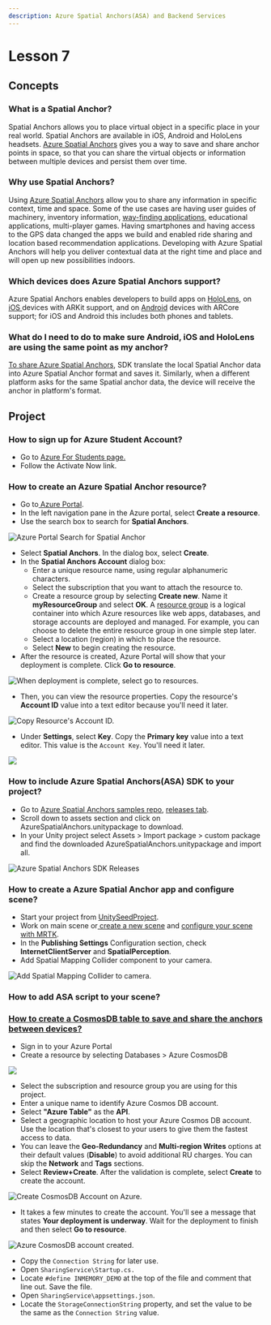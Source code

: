 ```yaml
---
description: Azure Spatial Anchors(ASA) and Backend Services
---
```


# Lesson 7

## Concepts

### What is a Spatial Anchor?

 Spatial Anchors allows you to place virtual object in a specific place in your real world. Spatial Anchors are available in iOS, Android and HoloLens headsets. [Azure Spatial Anchors](https://docs.microsoft.com/azure/spatial-anchors/overview?WT.mc_id=talksAndWorkshops-github-ayyonet) gives you a way to save and share anchor points in space, so that you can share the virtual objects or information between multiple devices and persist them over time.

### Why use Spatial Anchors? 

Using [Azure Spatial Anchors](https://docs.microsoft.com/azure/spatial-anchors/overview?WT.mc_id=github-mixedrealitycurriculum-ayyonet) allow you to share any information in specific context, time and space. Some of the use cases are having user guides of machinery, inventory information, [way-finding applications](https://docs.microsoft.com/azure/spatial-anchors/concepts/anchor-relationships-way-finding?WT.mc_id=github-mixedrealitycurriculum-ayyonet), educational applications, multi-player games. Having smartphones and having access to the GPS data changed the apps we build and enabled ride sharing and location based recommendation applications. Developing with Azure Spatial Anchors will help you deliver contextual data at the right time and place and will open up new possibilities indoors.

###  **Which devices does Azure Spatial Anchors support?**

Azure Spatial Anchors enables developers to build apps on [HoloLens](https://docs.microsoft.com/azure/spatial-anchors/quickstarts/get-started-hololens?WT.mc_id=github-mixedrealitycurriculum-ayyonet), on[ iOS ](https://docs.microsoft.com/azure/spatial-anchors/quickstarts/get-started-ios?tabs=openproject-swift&WT.mc_id=github-mixedrealitycurriculum-ayyonet)devices with ARKit support, and on [Android](https://docs.microsoft.com/azure/spatial-anchors/quickstarts/get-started-android?tabs=openproject-java&WT.mc_id=github-mixedrealitycurriculum-ayyonet) devices with ARCore support; for iOS and Android this includes both phones and tablets. 

### What do I need to do to make sure Android, iOS and HoloLens are using the same point as my anchor?

[To share Azure Spatial Anchors](https://docs.microsoft.com/azure/spatial-anchors/tutorials/tutorial-share-anchors-across-devices?tabs=VS%2CAndroid&WT.mc_id=github-mixedrealitycurriculum-ayyonet), SDK translate the local Spatial Anchor data into Azure Spatial Anchor format and saves it. Similarly, when a different platform asks for the same Spatial anchor data, the device will receive the anchor in platform's format. 

## Project

### How to sign up for Azure Student Account?

* Go to [Azure For Students page.](https://azure.microsoft.com/en-us/free/students/?WT.mc_id=github-mixedrealitycurriculum-ayyonet)
* Follow the Activate Now link.

### How to create an Azure Spatial Anchor resource?

* Go to[ Azure Portal](%20https://portal.azure.com/?WT.mc_id=github-mixedrealitycurriculum-ayyonet).
* In the left navigation pane in the Azure portal, select **Create a resource**.
* Use the search box to search for **Spatial Anchors**.

![Azure Portal Search for Spatial Anchor](.gitbook/assets/portal-search.png)

* Select **Spatial Anchors**. In the dialog box, select **Create**.
* In the **Spatial Anchors Account** dialog box:
  * Enter a unique resource name, using regular alphanumeric characters.
  * Select the subscription that you want to attach the resource to.
  * Create a resource group by selecting **Create new**. Name it **myResourceGroup** and select **OK**. A [resource group](https://docs.microsoft.com/en-us/azure/azure-resource-manager/management/overview#terminology?WT.mc_id=github-mixedrealitycurriculum-ayyonet) is a logical container into which Azure resources like web apps, databases, and storage accounts are deployed and managed. For example, you can choose to delete the entire resource group in one simple step later.
  * Select a location \(region\) in which to place the resource.
  * Select **New** to begin creating the resource.
*  After the resource is created, Azure Portal will show that your deployment is complete. Click **Go to resource**.

![When deployment is complete, select go to resources.](.gitbook/assets/deployment-complete.png)

*  Then, you can view the resource properties. Copy the resource's **Account ID** value into a text editor because you'll need it later.

![Copy Resource&apos;s Account ID.](.gitbook/assets/view-resource-properties.png)

*  Under **Settings**, select **Key**. Copy the **Primary key** value into a text editor. This value is the `Account Key`. You'll need it later.

![](.gitbook/assets/view-account-key.png)

### How to include Azure Spatial Anchors\(ASA\) SDK to your project?

* Go to [Azure Spatial Anchors samples repo](https://github.com/Azure/azure-spatial-anchors-samples?WT.mc_id=github-mixedrealitycurriculum-ayyonet), [releases tab](https://github.com/Azure/azure-spatial-anchors-samples/releases?WT.mc_id=github-mixedrealitycurriculum-ayyonet).
* Scroll down to assets section and click on AzureSpatialAnchors.unitypackage to download.
* In your Unity project select Assets &gt; Import package &gt; custom package and find the downloaded AzureSpatialAnchors.unitypackage and import all.

![Azure Spatial Anchors SDK Releases](.gitbook/assets/asa.png)

### How to create a Azure Spatial Anchor app and configure scene?

* Start your project from [UnitySeedProject](lesson1.md#how-to-get-started-with-hololens-seed-project).
* Work on main scene or[ create a new scene](lesson1.md#how-to-create-a-new-scene) and [configure your scene with MRTK](lesson1.md#how-to-configure-a-new-scene-with-mrtk).
*  In the **Publishing Settings** Configuration section, check **InternetClientServer** and **SpatialPerception**.
* Add Spatial Mapping Collider component to your camera.

![Add Spatial Mapping Collider to camera.](.gitbook/assets/screenshot-158.png)

### How to add ASA script to your scene?





### [How to create a CosmosDB table to save and share the anchors between devices?](https://docs.microsoft.com/azure/spatial-anchors/tutorials/tutorial-use-cosmos-db-to-store-anchors?source=docs&WT.mc_id=github-mixedrealitycurriculum-ayyonet)

* Sign in to your Azure Portal
* Create a resource by selecting Databases &gt; Azure CosmosDB

![](.gitbook/assets/create-nosql-cosmosdb.png)

* Select the subscription  and resource group you are using for this project.
* Enter a unique name to identify Azure Cosmos DB account.
* Select **"Azure Table"** as the **API**.
* Select a geographic location to host your Azure Cosmos DB account. Use the location that's closest to your users to give them the fastest access to data.
* You can leave the **Geo-Redundancy** and **Multi-region Writes** options at their default values \(**Disable**\) to avoid additional RU charges. You can skip the **Network** and **Tags** sections.
* Select **Review+Create**. After the validation is complete, select **Create** to create the account.

![Create CosmosDB Account on Azure.](.gitbook/assets/azure-cosmos-db-create-new-account.png)

*  It takes a few minutes to create the account. You'll see a message that states **Your deployment is underway**. Wait for the deployment to finish and then select **Go to resource**.

![Azure CosmosDB account created.](.gitbook/assets/azure-cosmos-db-account-created.png)

* Copy the `Connection String` for later use.
* Open `SharingService\Startup.cs.`
* Locate `#define INMEMORY_DEMO` at the top of the file and comment that line out. Save the file.
* Open `SharingService\appsettings.json`.
* Locate the `StorageConnectionString` property, and set the value to be the same as the `Connection String` value.


